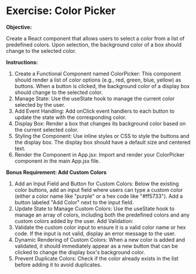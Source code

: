 # Exercise: Color Picker

**Objective:**

Create a React component that allows users to select a color from a list of predefined colors. Upon selection, the background color of a box should change to the selected color.

**Instructions:**

1. Create a Functional Component named ColorPicker:
   This component should render a list of color options (e.g., red, green, blue, yellow) as buttons.
   When a button is clicked, the background color of a display box should change to the selected color.
2. Manage State:
   Use the useState hook to manage the current color selected by the user.
3. Add Event Handling:
   Add onClick event handlers to each button to update the state with the corresponding color.
4. Display Box:
   Render a box that changes its background color based on the current selected color.
5. Styling the Component:
   Use inline styles or CSS to style the buttons and the display box. The display box should have a default size and centered text.
6. Render the Component in App.jsx:
   Import and render your ColorPicker component in the main App.jsx file.

**Bonus Requirement: Add Custom Colors**

1. Add an Input Field and Button for Custom Colors:
   Below the existing color buttons, add an input field where users can type a custom color (either a color name like "purple" or a hex code like "#ff5733").
   Add a button labeled "Add Color" next to the input field.
2. Update State to Manage Custom Colors:
   Use the useState hook to manage an array of colors, including both the predefined colors and any custom colors added by the user.
   Add Validation:
3. Validate the custom color input to ensure it is a valid color name or hex code.
   If the input is not valid, display an error message to the user.
4. Dynamic Rendering of Custom Colors:
   When a new color is added and validated, it should immediately appear as a new button that can be clicked to change the display box's background color.
5. Prevent Duplicate Colors:
   Check if the color already exists in the list before adding it to avoid duplicates.